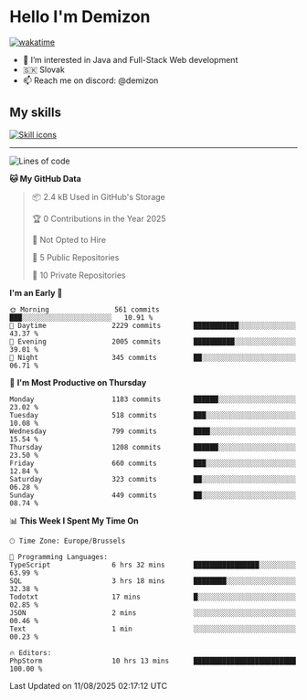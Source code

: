 # Hello I'm Demizon
[![wakatime](https://wakatime.com/badge/user/6ad1949f-d6d7-44f9-9eee-c35e54cc499b.svg)](https://wakatime.com/@6ad1949f-d6d7-44f9-9eee-c35e54cc499b)
- 👀 I’m interested in Java and Full-Stack Web development
- 🇸🇰 Slovak
- 📫 Reach me on discord: @demizon

## My skills
[![Skill icons](https://skillicons.dev/icons?i=java,js,ts,html,css,react,nextjs,tailwind,supabase,py,git,docker,linux,mysql,postgres,mongo&theme=dark)](https://github.com/Demizon3433)

---

<!--START_SECTION:waka-->
![Lines of code](https://img.shields.io/badge/From%20Hello%20World%20I%27ve%20Written-1.6%20million%20lines%20of%20code-blue)

**🐱 My GitHub Data** 

> 📦 2.4 kB Used in GitHub's Storage 
 > 
> 🏆 0 Contributions in the Year 2025
 > 
> 🚫 Not Opted to Hire
 > 
> 📜 5 Public Repositories 
 > 
> 🔑 10 Private Repositories 
 > 
**I'm an Early 🐤** 

```text
🌞 Morning                561 commits         ███░░░░░░░░░░░░░░░░░░░░░░   10.91 % 
🌆 Daytime                2229 commits        ███████████░░░░░░░░░░░░░░   43.37 % 
🌃 Evening                2005 commits        ██████████░░░░░░░░░░░░░░░   39.01 % 
🌙 Night                  345 commits         ██░░░░░░░░░░░░░░░░░░░░░░░   06.71 % 
```
📅 **I'm Most Productive on Thursday** 

```text
Monday                   1183 commits        ██████░░░░░░░░░░░░░░░░░░░   23.02 % 
Tuesday                  518 commits         ███░░░░░░░░░░░░░░░░░░░░░░   10.08 % 
Wednesday                799 commits         ████░░░░░░░░░░░░░░░░░░░░░   15.54 % 
Thursday                 1208 commits        ██████░░░░░░░░░░░░░░░░░░░   23.50 % 
Friday                   660 commits         ███░░░░░░░░░░░░░░░░░░░░░░   12.84 % 
Saturday                 323 commits         ██░░░░░░░░░░░░░░░░░░░░░░░   06.28 % 
Sunday                   449 commits         ██░░░░░░░░░░░░░░░░░░░░░░░   08.74 % 
```


📊 **This Week I Spent My Time On** 

```text
🕑︎ Time Zone: Europe/Brussels

💬 Programming Languages: 
TypeScript               6 hrs 32 mins       ████████████████░░░░░░░░░   63.99 % 
SQL                      3 hrs 18 mins       ████████░░░░░░░░░░░░░░░░░   32.38 % 
Todotxt                  17 mins             █░░░░░░░░░░░░░░░░░░░░░░░░   02.85 % 
JSON                     2 mins              ░░░░░░░░░░░░░░░░░░░░░░░░░   00.46 % 
Text                     1 min               ░░░░░░░░░░░░░░░░░░░░░░░░░   00.23 % 

🔥 Editors: 
PhpStorm                 10 hrs 13 mins      █████████████████████████   100.00 % 
```


 Last Updated on 11/08/2025 02:17:12 UTC
<!--END_SECTION:waka-->

